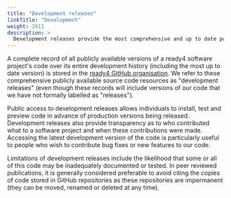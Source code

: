 ```yaml
---
title: "Development releases"
linkTitle: "Development"
weight: 2611
description: >
  Development releases provide the most comprehensive and up to date public record of a ready4 project's source code but may be poorly documented and tested.
---
```


A complete record of all publicly available versions of a ready4 software project's code over its entire development history (including the most up to date version) is stored in the [ready4 GitHub organisation](https://github.com/ready4-dev). We refer to these comprehensive publicly available source code resources as "development releases" (even though these records will include versions of our code that we have not formally labelled as "releases"). 

Public access to development releases allows individuals to install, test and preview code in advance of production versions being released. Development releases also provide transparency as to who contributed what to a software project and when these contributions were made. Accessing the latest development version of the code is particularly useful to people who wish to contribute bug fixes or new features to our code. 

Limitations of development releases include the likelihood that some or all of this code may be inadequately documented or tested. In peer reviewed publications, it is generally considered preferable to avoid citing the copies of code stored in GitHub repositories  as these repositories are impermanent (they can be moved, renamed or deleted at any time).

